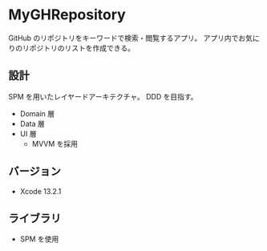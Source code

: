 # MyGHRepository
GitHub のリポジトリをキーワードで検索・閲覧するアプリ。
アプリ内でお気にりのリポジトリのリストを作成できる。

## 設計
SPM を用いたレイヤードアーキテクチャ。
DDD を目指す。
- Domain 層
- Data 層
- UI 層
  - MVVM を採用

## バージョン
- Xcode 13.2.1

## ライブラリ
- SPM を使用
